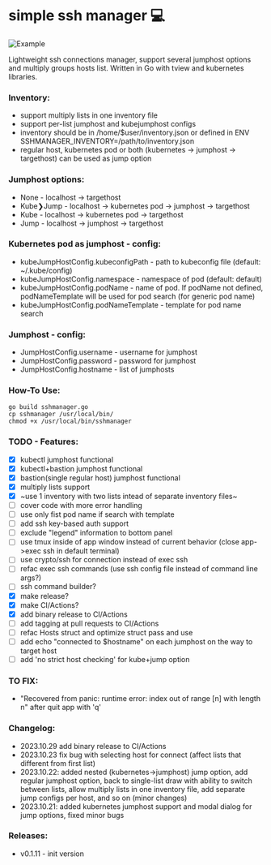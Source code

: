 # simple ssh manager 💻

<p align="left">
    <img src="ssh-manager.gif" alt="Example">
</p>

Lightweight ssh connections manager, support several jumphost options and multiply groups hosts list.
Written in Go with tview and kubernetes libraries.

### Inventory:
- support multiply lists in one inventory file
- support per-list jumphost and kubejumphost configs
- inventory should be in /home/$user/inventory.json or defined in ENV SSHMANAGER_INVENTORY=/path/to/inventory.json
- regular host, kubernetes pod or both (kubernetes -> jumphost -> targethost) can be used as jump option

### Jumphost options:
- None - localhost -> targethost
- Kube❯Jump - localhost -> kubernetes pod -> jumphost -> targethost
- Kube - localhost -> kubernetes pod -> targethost
- Jump - localhost -> jumphost -> targethost

### Kubernetes pod as jumphost - config:
- kubeJumpHostConfig.kubeconfigPath - path to kubeconfig file (default: ~/.kube/config)
- kubeJumpHostConfig.namespace - namespace of pod (default: default)
- kubeJumpHostConfig.podName - name of pod. If podName not defined, podNameTemplate will be used for pod search (for generic pod name)
- kubeJumpHostConfig.podNameTemplate - template for pod name search

### Jumphost - config:
- JumpHostConfig.username - username for jumphost
- JumpHostConfig.password - password for jumphost
- JumpHostConfig.hostname - list of jumphosts

### How-To Use:
```
go build sshmanager.go
cp sshmanager /usr/local/bin/
chmod +x /usr/local/bin/sshmanager
```

### TODO - Features:
- [x] kubectl jumphost functional
- [x] kubectl+bastion jumphost functional
- [x] bastion(single regular host) jumphost functional
- [x] multiply lists support
- [x] ~use 1 inventory with two lists intead of separate inventory files~
- [ ] cover code with more error handling
- [ ] use only fist pod name if search with template
- [ ] add ssh key-based auth support
- [ ] exclude "legend" information to bottom panel
- [ ] use tmux inside of app window instead of current behavior (close app->exec ssh in default terminal)
- [ ] use crypto/ssh for connection instead of exec ssh
- [ ] refac exec ssh commands (use ssh config file instead of command line args?)
- [ ] ssh command builder?
- [x] make release?
- [x] make CI/Actions?
- [x] add binary release to CI/Actions
- [ ] add tagging at pull requests to CI/Actions
- [ ] refac Hosts struct and optimize struct pass and use
- [ ] add echo "connected to $hostname" on each jumphost on the way to target host
- [ ] add 'no strict host checking' for kube+jump option

### TO FIX:
- "Recovered from panic: runtime error: index out of range [n] with length n" after quit app with 'q'

### Changelog:
- 2023.10.29 add binary release to CI/Actions
- 2023.10.23 fix bug with selecting host for connect (affect lists that different from first list)
- 2023.10.22: added nested (kubernetes->jumphost) jump option, add regular jumphost option, back to single-list draw with ability to switch between lists, allow multiply lists in one inventory file, add separate jump configs per host, and so on (minor changes)
- 2023.10.21: added kubernetes jumphost support and modal dialog for jump options, fixed minor bugs

### Releases:
- v0.1.11 - init version
